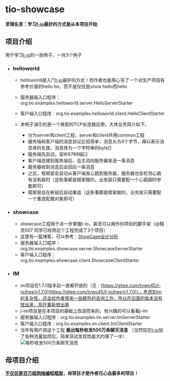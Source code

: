 # tio-showcase

 **至理名言：学习[t-io](https://gitee.com/tywo45/t-io)最好的方式是从本项目开始** 

## 项目介绍
用于学习[t-io](https://gitee.com/tywo45/t-io)的一些例子，一共3个例子


- ### helloworld
    - helloworld是入门[t-io](https://gitee.com/tywo45/t-io)最好的方式！而作者也是用心写了一个对生产项目有参考价值的hello tio，而不是仅仅是show hello而hello
    - 服务器端入口程序：org.tio.examples.helloworld.server.HelloServerStarter
    - 客户端入口程序：org.tio.examples.helloworld.client.HelloClientStarter

    - 本例子演示的是一个典型的TCP长连接应用，大体业务简介如下。

        - 分为server和client工程，server和client共用common工程
        - 服务端和客户端的消息协议比较简单，消息头为4个字节，用以表示消息体的长度，消息体为一个字符串的byte[]
        - 服务端先启动，监听6789端口
        - 客户端连接到服务端后，会主动向服务器发送一条消息
        - 服务器收到消息后会回应一条消息
        - 之后，框架层会自动从客户端发心跳到服务器，服务器也会检测心跳有没有超时（这些事都是框架做的，业务层只需要配一个心跳超时参数即可）
        - 框架层会在断链后自动重连（这些事都是框架做的，业务层只需要配一个重连配置对象即可）

- ### showcase
    - showcase工程用于进一步掌握t-io，甚至可以用作你项目的脚手架（@精灵007 同学已经用这个工程完成了3个项目）
    - 这里有一篇博客，可以参考：[ShowCase设计分析](http://www.cnblogs.com/panzi/p/7814062.html)
    - 服务器端入口程序：org.tio.examples.showcase.server.ShowcaseServerStarter
    - 客户端入口程序：org.tio.examples.showcase.client.ShowcaseClientStarter

- ### IM
    - im项目在1.7.0版本前一直都开放的（见：[https://gitee.com/tywo45/t-io/tree/v1.7.0](https://gitee.com/tywo45/t-io/tree/v1.7.0)），考虑到im的复杂性，这会给作者带来一些额外的咨询工作，所以在后面的版本没有放出来，现在重新放出来
    - j-im项目是在本项目的基础上改造而来的，有兴趣的可以看看j-im
    - 服务器端入口程序：org.tio.examples.im.server.ImServerStarter
    - 客户端入口程序：org.tio.examples.im.client.ImClientStarter
    - 当年有用户用这个工程 **轰出每秒收发500万条聊天消息** （当然现在[t-io](https://gitee.com/tywo45/t-io)加了各种流量监控后，简单测试发现性能大约降了一半）
    ![每秒收发500万条聊天消息](https://gitee.com/tywo45/tio-side/raw/master/docs/performance/500%E4%B8%87.png "每秒收发500万条聊天消息")

## 母项目介绍
 **[不仅仅是百万级网络编程框架](https://gitee.com/tywo45/t-io)，母项目才是作者花心血最多的项目！** 
